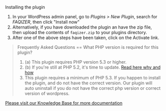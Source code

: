 Installing the plugin 

1. In your WordPress admin panel, go to *Plugins > New Plugin*, search for *FAQIZER*, then click "Install now"
2. Alternatively, if you have downloaded the plugin an have the zip file, then upload the contents of `faqizer.zip` to your plugins directory.
3. After one of the above steps have been taken, click on the Activate link.

> Frequently Asked Questions ==
> What PHP version is required for this plugin? <br />
> 1. (a) This plugin requires PHP version 5.3 or higher.<br />
> 1. (b) If you're still at PHP 5.2, it's time to update. [Read here why and how](http://www.wpupdatephp.com/update/)<br />
> 2. This plugin requires a minimum of PHP 5.3. If you happen to install the plugin, and do not have the correct version. Our plugin will auto uninstall if you do not have the correct php version or correct version of wordpress. <br />

[Please visit our Knowledge Base for more documentation](https://www.wrightfloat.com/faqs)
